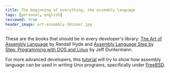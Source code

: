 ```yaml
---
title: The beginning of everything, the assembly language
tags: [personal, english]
reviewed: true
header_image: art-assembly-3dcover.jpg
---
```

These are the books that should be in every developer's library: [The Art of Assembly Language](http://www.amazon.com/exec/obidos/tg/detail/-/1886411972/ref=pd_sim_books_1/103-7435513-2805404?v=glance&s=books) by Randall Hyde and [Assembly Language Step by Step: Programming with DOS and Linux](http://www.amazon.com/exec/obidos/tg/detail/-/0471375233/ref=ase_whizkidtechnomag/103-7435513-2805404?v=glance&s=books) by Jeff Duntermann.  

For more advanced developers, this [tutorial](http://www.int80h.org) will try to show how assembly language can be used in writing Unix programs, specifically under [FreeBSD](http://www.freebsd.org). 



